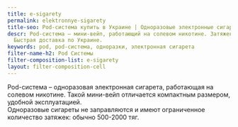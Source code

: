 ```yaml
---
title: e-sigarety
permalink: elektronnye-sigarety
title-seo: Pod-система купить в Украине | Одноразовые электронные сигареты
descr: Pod-система – мини-вейп, работающий на солевом никотине. Затяжек 300-1000.
  Быстрая доставка по Украине.
keywords: pod, pod-система, одноразки, электронная сигарета
filter-name-h2: Pod Системы
filter-composition-list: e-sigarety
layout: filter-composition-cell
---
```


Pod-система – одноразовая электронная сигарета, работающая на солевом никотине. Такой мини-вейп отличается компактным размером, удобной эксплуатацией.<br>
Одноразовые сигареты не заправляются и имеют ограниченное количество затяжек: обычно 500-2000 тяг.